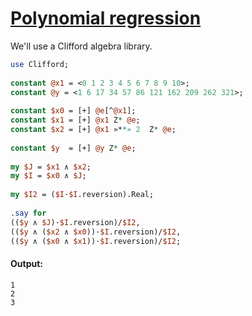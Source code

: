 [1]: http://rosettacode.org/wiki/Polynomial_regression

# [Polynomial regression][1]

We'll use a Clifford algebra library.

```perl
use Clifford;
 
constant @x1 = <0 1 2 3 4 5 6 7 8 9 10>;
constant @y = <1 6 17 34 57 86 121 162 209 262 321>;
 
constant $x0 = [+] @e[^@x1];
constant $x1 = [+] @x1 Z* @e;
constant $x2 = [+] @x1 »**» 2  Z* @e;
 
constant $y  = [+] @y Z* @e;
 
my $J = $x1 ∧ $x2;
my $I = $x0 ∧ $J;
 
my $I2 = ($I·$I.reversion).Real;
 
.say for
(($y ∧ $J)·$I.reversion)/$I2,
(($y ∧ ($x2 ∧ $x0))·$I.reversion)/$I2,
(($y ∧ ($x0 ∧ $x1))·$I.reversion)/$I2;
```

#### Output:
```
1
2
3
```